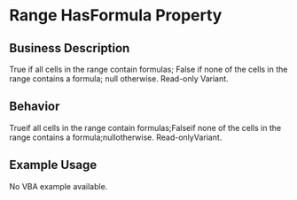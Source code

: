 # Range HasFormula Property

## Business Description
True if all cells in the range contain formulas; False if none of the cells in the range contains a formula; null otherwise. Read-only Variant.

## Behavior
Trueif all cells in the range contain formulas;Falseif none of the cells in the range contains a formula;nullotherwise. Read-onlyVariant.

## Example Usage
No VBA example available.